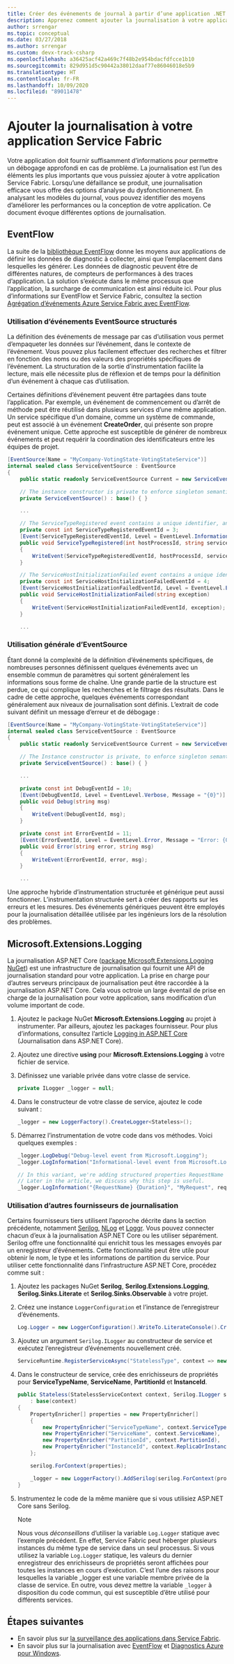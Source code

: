 ```yaml
---
title: Créer des événements de journal à partir d’une application .NET
description: Apprenez comment ajouter la journalisation à votre application .NET Service Fabric hébergé sur un cluster Azure ou un cluster autonome.
author: srrengar
ms.topic: conceptual
ms.date: 03/27/2018
ms.author: srrengar
ms.custom: devx-track-csharp
ms.openlocfilehash: a36425acf42a469c7f48b2e954bdacfdfcce1b10
ms.sourcegitcommit: 829d951d5c90442a38012daaf77e86046018e5b9
ms.translationtype: HT
ms.contentlocale: fr-FR
ms.lasthandoff: 10/09/2020
ms.locfileid: "89011478"
---
```

# <a name="add-logging-to-your-service-fabric-application"></a>Ajouter la journalisation à votre application Service Fabric

Votre application doit fournir suffisamment d’informations pour permettre un débogage approfondi en cas de problème. La journalisation est l’un des éléments les plus importants que vous puissiez ajouter à votre application Service Fabric. Lorsqu’une défaillance se produit, une journalisation efficace vous offre des options d’analyse du dysfonctionnement. En analysant les modèles du journal, vous pouvez identifier des moyens d’améliorer les performances ou la conception de votre application. Ce document évoque différentes options de journalisation.

## <a name="eventflow"></a>EventFlow

La suite de la [bibliothèque EventFlow](https://github.com/Azure/diagnostics-eventflow) donne les moyens aux applications de définir les données de diagnostic à collecter, ainsi que l’emplacement dans lesquelles les générer. Les données de diagnostic peuvent être de différentes natures, de compteurs de performances à des traces d’application. La solution s’exécute dans le même processus que l’application, la surcharge de communication est ainsi réduite ici. Pour plus d’informations sur EventFlow et Service Fabric, consultez la section [Agrégation d’événements Azure Service Fabric avec EventFlow](service-fabric-diagnostics-event-aggregation-eventflow.md).

### <a name="using-structured-eventsource-events"></a>Utilisation d’événements EventSource structurés

La définition des événements de message par cas d’utilisation vous permet d’empaqueter les données sur l’événement, dans le contexte de l’événement. Vous pouvez plus facilement effectuer des recherches et filtrer en fonction des noms ou des valeurs des propriétés spécifiques de l’événement. La structuration de la sortie d’instrumentation facilite la lecture, mais elle nécessite plus de réflexion et de temps pour la définition d’un événement à chaque cas d’utilisation. 

Certaines définitions d’événement peuvent être partagées dans toute l’application. Par exemple, un événement de commencement ou d’arrêt de méthode peut être réutilisé dans plusieurs services d’une même application. Un service spécifique d’un domaine, comme un système de commande, peut est associé à un événement **CreateOrder**, qui présente son propre événement unique. Cette approche est susceptible de générer de nombreux événements et peut requérir la coordination des identificateurs entre les équipes de projet. 

```csharp
[EventSource(Name = "MyCompany-VotingState-VotingStateService")]
internal sealed class ServiceEventSource : EventSource
{
    public static readonly ServiceEventSource Current = new ServiceEventSource();

    // The instance constructor is private to enforce singleton semantics.
    private ServiceEventSource() : base() { }

    ...

    // The ServiceTypeRegistered event contains a unique identifier, an event attribute that defined the event, and the code implementation of the event.
    private const int ServiceTypeRegisteredEventId = 3;
    [Event(ServiceTypeRegisteredEventId, Level = EventLevel.Informational, Message = "Service host process {0} registered service type {1}", Keywords = Keywords.ServiceInitialization)]
    public void ServiceTypeRegistered(int hostProcessId, string serviceType)
    {
        WriteEvent(ServiceTypeRegisteredEventId, hostProcessId, serviceType);
    }

    // The ServiceHostInitializationFailed event contains a unique identifier, an event attribute that defined the event, and the code implementation of the event.
    private const int ServiceHostInitializationFailedEventId = 4;
    [Event(ServiceHostInitializationFailedEventId, Level = EventLevel.Error, Message = "Service host initialization failed", Keywords = Keywords.ServiceInitialization)]
    public void ServiceHostInitializationFailed(string exception)
    {
        WriteEvent(ServiceHostInitializationFailedEventId, exception);
    }

    ...

```

### <a name="using-eventsource-generically"></a>Utilisation générale d’EventSource

Étant donné la complexité de la définition d’événements spécifiques, de nombreuses personnes définissent quelques événements avec un ensemble commun de paramètres qui sortent généralement les informations sous forme de chaîne. Une grande partie de la structure est perdue, ce qui complique les recherches et le filtrage des résultats. Dans le cadre de cette approche, quelques événements correspondant généralement aux niveaux de journalisation sont définis. L’extrait de code suivant définit un message d’erreur et de débogage :

```csharp
[EventSource(Name = "MyCompany-VotingState-VotingStateService")]
internal sealed class ServiceEventSource : EventSource
{
    public static readonly ServiceEventSource Current = new ServiceEventSource();

    // The Instance constructor is private, to enforce singleton semantics.
    private ServiceEventSource() : base() { }

    ...

    private const int DebugEventId = 10;
    [Event(DebugEventId, Level = EventLevel.Verbose, Message = "{0}")]
    public void Debug(string msg)
    {
        WriteEvent(DebugEventId, msg);
    }

    private const int ErrorEventId = 11;
    [Event(ErrorEventId, Level = EventLevel.Error, Message = "Error: {0} - {1}")]
    public void Error(string error, string msg)
    {
        WriteEvent(ErrorEventId, error, msg);
    }

    ...

```

Une approche hybride d’instrumentation structurée et générique peut aussi fonctionner. L’instrumentation structurée sert à créer des rapports sur les erreurs et les mesures. Des événements génériques peuvent être employés pour la journalisation détaillée utilisée par les ingénieurs lors de la résolution des problèmes.

## <a name="microsoftextensionslogging"></a>Microsoft.Extensions.Logging

La journalisation ASP.NET Core ([package Microsoft.Extensions.Logging NuGet](https://www.nuget.org/packages/Microsoft.Extensions.Logging)) est une infrastructure de journalisation qui fournit une API de journalisation standard pour votre application. La prise en charge pour d’autres serveurs principaux de journalisation peut être raccordée à la journalisation ASP.NET Core. Cela vous octroie un large éventail de prise en charge de la journalisation pour votre application, sans modification d’un volume important de code.

1. Ajoutez le package NuGet **Microsoft.Extensions.Logging** au projet à instrumenter. Par ailleurs, ajoutez les packages fournisseur. Pour plus d’informations, consultez l’article [Logging in ASP.NET Core](/aspnet/core/fundamentals/logging) (Journalisation dans ASP.NET Core).
2. Ajoutez une directive **using** pour **Microsoft.Extensions.Logging** à votre fichier de service.
3. Définissez une variable privée dans votre classe de service.

   ```csharp
   private ILogger _logger = null;
   ```

4. Dans le constructeur de votre classe de service, ajoutez le code suivant :

   ```csharp
   _logger = new LoggerFactory().CreateLogger<Stateless>();
   ```

5. Démarrez l’instrumentation de votre code dans vos méthodes. Voici quelques exemples :

   ```csharp
   _logger.LogDebug("Debug-level event from Microsoft.Logging");
   _logger.LogInformation("Informational-level event from Microsoft.Logging");

   // In this variant, we're adding structured properties RequestName and Duration, which have values MyRequest and the duration of the request.
   // Later in the article, we discuss why this step is useful.
   _logger.LogInformation("{RequestName} {Duration}", "MyRequest", requestDuration);
   ```

### <a name="using-other-logging-providers"></a>Utilisation d’autres fournisseurs de journalisation

Certains fournisseurs tiers utilisent l’approche décrite dans la section précédente, notamment [Serilog](https://serilog.net/), [NLog](https://nlog-project.org/) et [Loggr](https://github.com/imobile3/Loggr.Extensions.Logging). Vous pouvez connecter chacun d’eux à la journalisation ASP.NET Core ou les utiliser séparément. Serilog offre une fonctionnalité qui enrichit tous les messages envoyés par un enregistreur d’événements. Cette fonctionnalité peut être utile pour obtenir le nom, le type et les informations de partition du service. Pour utiliser cette fonctionnalité dans l’infrastructure ASP.NET Core, procédez comme suit :

1. Ajoutez les packages NuGet **Serilog**, **Serilog.Extensions.Logging**, **Serilog.Sinks.Literate** et **Serilog.Sinks.Observable** à votre projet. 
2. Créez une instance `LoggerConfiguration` et l’instance de l’enregistreur d’événements.

   ```csharp
   Log.Logger = new LoggerConfiguration().WriteTo.LiterateConsole().CreateLogger();
   ```

3. Ajoutez un argument `Serilog.ILogger` au constructeur de service et exécutez l’enregistreur d’événements nouvellement créé.

   ```csharp
   ServiceRuntime.RegisterServiceAsync("StatelessType", context => new Stateless(context, Log.Logger)).GetAwaiter().GetResult();
   ```

4. Dans le constructeur de service, crée des enrichisseurs de propriétés pour **ServiceTypeName**, **ServiceName**, **PartitionId** et **InstanceId**.

   ```csharp
   public Stateless(StatelessServiceContext context, Serilog.ILogger serilog)
       : base(context)
   {
       PropertyEnricher[] properties = new PropertyEnricher[]
       {
           new PropertyEnricher("ServiceTypeName", context.ServiceTypeName),
           new PropertyEnricher("ServiceName", context.ServiceName),
           new PropertyEnricher("PartitionId", context.PartitionId),
           new PropertyEnricher("InstanceId", context.ReplicaOrInstanceId),
       };

       serilog.ForContext(properties);

       _logger = new LoggerFactory().AddSerilog(serilog.ForContext(properties)).CreateLogger<Stateless>();
   }
   ```

5. Instrumentez le code de la même manière que si vous utilisiez ASP.NET Core sans Serilog.

   >[!NOTE]
   >Nous vous *déconseillons* d’utiliser la variable `Log.Logger` statique avec l’exemple précédent. En effet, Service Fabric peut héberger plusieurs instances du même type de service dans un seul processus. Si vous utilisez la variable `Log.Logger` statique, les valeurs du dernier enregistreur des enrichisseurs de propriétés seront affichées pour toutes les instances en cours d’exécution. C’est l’une des raisons pour lesquelles la variable _logger est une variable membre privée de la classe de service. En outre, vous devez mettre la variable `_logger` à disposition du code commun, qui est susceptible d’être utilisé pour différents services.

## <a name="next-steps"></a>Étapes suivantes

- En savoir plus sur [la surveillance des applications dans Service Fabric](service-fabric-diagnostics-event-generation-app.md).
- En savoir plus sur la journalisation avec [EventFlow](service-fabric-diagnostics-event-aggregation-eventflow.md) et [Diagnostics Azure pour Windows](service-fabric-diagnostics-event-aggregation-wad.md).
